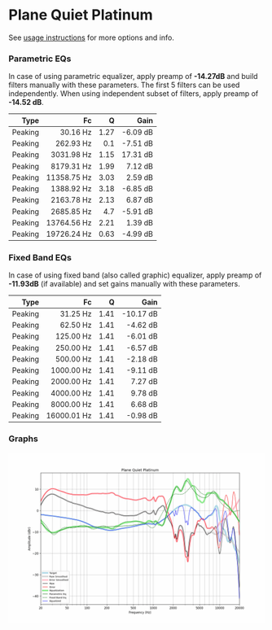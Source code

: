 # Plane Quiet Platinum
See [usage instructions](https://github.com/jaakkopasanen/AutoEq#usage) for more options and info.

### Parametric EQs
In case of using parametric equalizer, apply preamp of **-14.27dB** and build filters manually
with these parameters. The first 5 filters can be used independently.
When using independent subset of filters, apply preamp of **-14.52 dB**.

| Type    | Fc          |    Q | Gain     |
|--------:|------------:|-----:|---------:|
| Peaking | 30.16 Hz    | 1.27 | -6.09 dB |
| Peaking | 262.93 Hz   | 0.1  | -7.51 dB |
| Peaking | 3031.98 Hz  | 1.15 | 17.31 dB |
| Peaking | 8179.31 Hz  | 1.99 | 7.12 dB  |
| Peaking | 11358.75 Hz | 3.03 | 2.59 dB  |
| Peaking | 1388.92 Hz  | 3.18 | -6.85 dB |
| Peaking | 2163.78 Hz  | 2.13 | 6.87 dB  |
| Peaking | 2685.85 Hz  | 4.7  | -5.91 dB |
| Peaking | 13764.56 Hz | 2.21 | 1.39 dB  |
| Peaking | 19726.24 Hz | 0.63 | -4.99 dB |

### Fixed Band EQs
In case of using fixed band (also called graphic) equalizer, apply preamp of **-11.93dB**
(if available) and set gains manually with these parameters.

| Type    | Fc          |    Q | Gain      |
|--------:|------------:|-----:|----------:|
| Peaking | 31.25 Hz    | 1.41 | -10.17 dB |
| Peaking | 62.50 Hz    | 1.41 | -4.62 dB  |
| Peaking | 125.00 Hz   | 1.41 | -6.01 dB  |
| Peaking | 250.00 Hz   | 1.41 | -6.57 dB  |
| Peaking | 500.00 Hz   | 1.41 | -2.18 dB  |
| Peaking | 1000.00 Hz  | 1.41 | -9.11 dB  |
| Peaking | 2000.00 Hz  | 1.41 | 7.27 dB   |
| Peaking | 4000.00 Hz  | 1.41 | 9.78 dB   |
| Peaking | 8000.00 Hz  | 1.41 | 6.68 dB   |
| Peaking | 16000.01 Hz | 1.41 | -0.98 dB  |

### Graphs
![](./Plane%20Quiet%20Platinum.png)